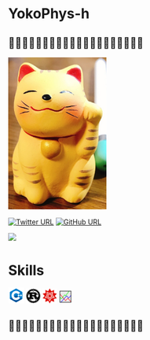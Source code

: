 # YokoPhys-h

## 🐘🐘🐘🐘🐘🐘🐘🐘🐘🐘🐘🐘🐘🐘🐘🐘🐘🐘🐘🐘

<img src=image/kusatsu_neko.jpg alt=kusatsu_neko width="200">


[![Twitter URL](https://img.shields.io/twitter/url/https/twitter.com/hrt_ykym.svg?style=social&label=Follow:%20%40hrt_ykym)](https://twitter.com/hrt_ykym)
[![GitHub URL](https://img.shields.io/badge/GitHub--lightgrey.svg?logo=github&amp;style=social&label=Follow:%20%40YokoPhys-h)](https://github.com/YokoPhys-h)


![](https://github-readme-stats.vercel.app/api?username=YokoPhys-h&count_private=true&show_icons=true&theme=dracula)

# Skills

[![cpp](image/cpp.png)](https://en.wikipedia.org/wiki/C%2B%2B)
[![Rust](image/Rust.png)](https://www.rust-lang.org/)
[![mathematica](image/mathematica.png)](https://www.wolfram.com/)
[![gnuplot](image/gnuplot.png)](http://www.gnuplot.info/)

## 🐘🐘🐘🐘🐘🐘🐘🐘🐘🐘🐘🐘🐘🐘🐘🐘🐘🐘🐘🐘
